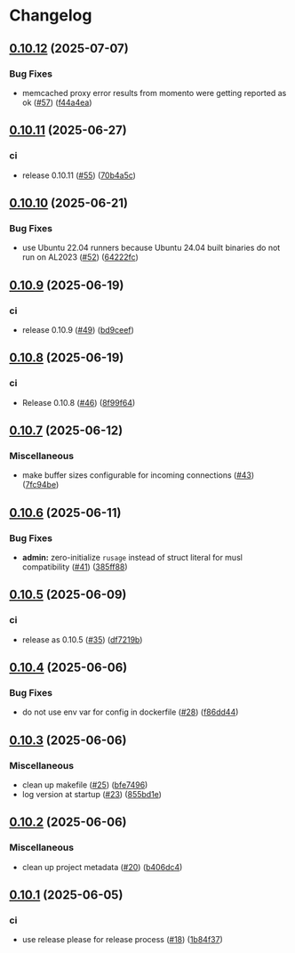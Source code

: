 # Changelog

## [0.10.12](https://github.com/momentohq/momento-proxy/compare/v0.10.11...v0.10.12) (2025-07-07)


### Bug Fixes

* memcached proxy error results from momento were getting reported as ok ([#57](https://github.com/momentohq/momento-proxy/issues/57)) ([f44a4ea](https://github.com/momentohq/momento-proxy/commit/f44a4ea784f2db028c9019d606b902be3af47f95))

## [0.10.11](https://github.com/momentohq/momento-proxy/compare/v0.10.10...v0.10.11) (2025-06-27)


### ci

* release 0.10.11 ([#55](https://github.com/momentohq/momento-proxy/issues/55)) ([70b4a5c](https://github.com/momentohq/momento-proxy/commit/70b4a5c4e45cfb276e5f841befadf2bfb4c702d7))

## [0.10.10](https://github.com/momentohq/momento-proxy/compare/v0.10.9...v0.10.10) (2025-06-21)


### Bug Fixes

* use Ubuntu 22.04 runners because Ubuntu 24.04 built binaries do not run on AL2023 ([#52](https://github.com/momentohq/momento-proxy/issues/52)) ([64222fc](https://github.com/momentohq/momento-proxy/commit/64222fc2e93deed297627577d21a335e5ea40c9c))

## [0.10.9](https://github.com/momentohq/momento-proxy/compare/v0.10.8...v0.10.9) (2025-06-19)


### ci

* release 0.10.9 ([#49](https://github.com/momentohq/momento-proxy/issues/49)) ([bd9ceef](https://github.com/momentohq/momento-proxy/commit/bd9ceef6dcf8cb46b736a6701e2845a29449daef))

## [0.10.8](https://github.com/momentohq/momento-proxy/compare/v0.10.7...v0.10.8) (2025-06-19)


### ci

* Release 0.10.8 ([#46](https://github.com/momentohq/momento-proxy/issues/46)) ([8f99f64](https://github.com/momentohq/momento-proxy/commit/8f99f64432fadff6411523066fc8c837f94c82d5))

## [0.10.7](https://github.com/momentohq/momento-proxy/compare/v0.10.6...v0.10.7) (2025-06-12)


### Miscellaneous

* make buffer sizes configurable for incoming connections ([#43](https://github.com/momentohq/momento-proxy/issues/43)) ([7fc94be](https://github.com/momentohq/momento-proxy/commit/7fc94be34494ef1661b2463e77e469c355f2dc78))

## [0.10.6](https://github.com/momentohq/momento-proxy/compare/v0.10.5...v0.10.6) (2025-06-11)


### Bug Fixes

* **admin:** zero-initialize `rusage` instead of struct literal for musl compatibility ([#41](https://github.com/momentohq/momento-proxy/issues/41)) ([385ff88](https://github.com/momentohq/momento-proxy/commit/385ff88bedfc81c29f75c0e50b0d1d52309092f9))


## [0.10.5](https://github.com/momentohq/momento-proxy/compare/v0.10.4...v0.10.5) (2025-06-09)


### ci

* release as 0.10.5 ([#35](https://github.com/momentohq/momento-proxy/issues/35)) ([df7219b](https://github.com/momentohq/momento-proxy/commit/df7219bd7e2b9fe77f93a7613a7ee9ce5b0035ad))

## [0.10.4](https://github.com/momentohq/momento-proxy/compare/v0.10.3...v0.10.4) (2025-06-06)


### Bug Fixes

* do not use env var for config in dockerfile ([#28](https://github.com/momentohq/momento-proxy/issues/28)) ([f86dd44](https://github.com/momentohq/momento-proxy/commit/f86dd443fc48305cd48d8fcdbfefd38dbd847bdc))

## [0.10.3](https://github.com/momentohq/momento-proxy/compare/v0.10.2...v0.10.3) (2025-06-06)


### Miscellaneous

* clean up makefile ([#25](https://github.com/momentohq/momento-proxy/issues/25)) ([bfe7496](https://github.com/momentohq/momento-proxy/commit/bfe7496f980027407526e7565be1a3e2c8872e79))
* log version at startup ([#23](https://github.com/momentohq/momento-proxy/issues/23)) ([855bd1e](https://github.com/momentohq/momento-proxy/commit/855bd1e87ec03c55154c35d18e2f3848df7c71af))

## [0.10.2](https://github.com/momentohq/momento-proxy/compare/v0.10.1...v0.10.2) (2025-06-06)


### Miscellaneous

* clean up project metadata ([#20](https://github.com/momentohq/momento-proxy/issues/20)) ([b406dc4](https://github.com/momentohq/momento-proxy/commit/b406dc47f2f3ffe7583115f0210368258328b48c))

## [0.10.1](https://github.com/momentohq/momento-proxy/compare/v0.10.0...v0.10.1) (2025-06-05)


### ci

* use release please for release process ([#18](https://github.com/momentohq/momento-proxy/issues/18)) ([1b84f37](https://github.com/momentohq/momento-proxy/commit/1b84f37e6d992201537773c867da9fabbc866fd5))

